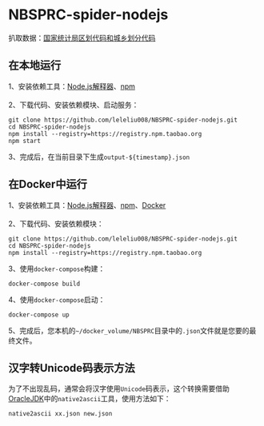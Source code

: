 # NBSPRC-spider-nodejs
扒取数据：<a href="http://www.stats.gov.cn/tjsj/tjbz/tjyqhdmhcxhfdm/">国家统计局区划代码和城乡划分代码</a>

## 在本地运行
1、安装依赖工具：<a href="http://blog.fpliu.com/it/software/nodejs-interpreter">Node.js解释器</a>、<a href="http://blog.fpliu.com/it/software/npm">npm</a><br><br>
2、下载代码、安装依赖模块、启动服务：
```
git clone https://github.com/leleliu008/NBSPRC-spider-nodejs.git
cd NBSPRC-spider-nodejs
npm install --registry=https://registry.npm.taobao.org
npm start
```
3、完成后，在当前目录下生成`output-${timestamp}.json`

## 在Docker中运行
1、安装依赖工具：<a href="http://blog.fpliu.com/it/software/nodejs-interpreter">Node.js解释器</a>、<a href="http://blog.fpliu.com/it/software/npm">npm</a>、<a href="http://blog.fpliu.com/it/software/Docker">Docker</a><br><br>
2、下载代码、安装依赖模块：
```
git clone https://github.com/leleliu008/NBSPRC-spider-nodejs.git
cd NBSPRC-spider-nodejs
npm install --registry=https://registry.npm.taobao.org
```
3、使用`docker-compose`构建：
```
docker-compose build
```
4、使用`docker-compose`启动：
```
docker-compose up
```
5、完成后，您本机的`~/docker_volume/NBSPRC`目录中的`.json`文件就是您要的最终文件。

## 汉字转Unicode码表示方法
为了不出现乱码，通常会将汉字使用`Unicode`码表示，这个转换需要借助<a href="http://blog.fpliu.com/it/software/OracleJDK">OracleJDK</a>中的`native2ascii`工具，使用方法如下：
```
native2ascii xx.json new.json
```
